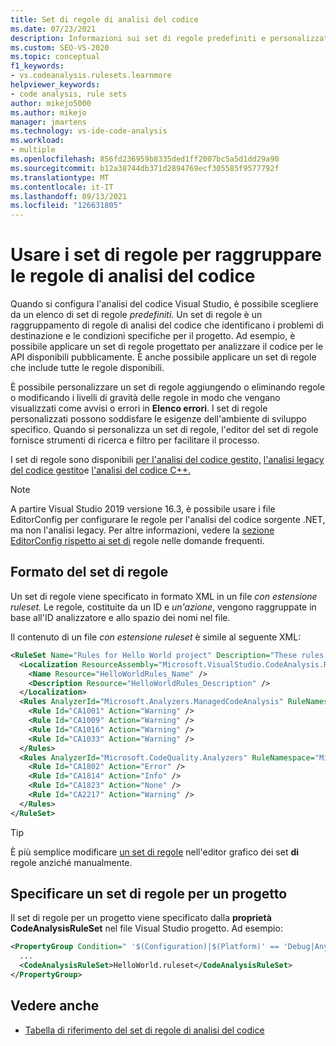 ```yaml
---
title: Set di regole di analisi del codice
ms.date: 07/23/2021
description: Informazioni sui set di regole predefiniti e personalizzati nell'analisi Visual Studio codice. Informazioni su come specificare i set di regole nei file e su come configurare i set di regole nei progetti.
ms.custom: SEO-VS-2020
ms.topic: conceptual
f1_keywords:
- vs.codeanalysis.rulesets.learnmore
helpviewer_keywords:
- code analysis, rule sets
author: mikejo5000
ms.author: mikejo
manager: jmartens
ms.technology: vs-ide-code-analysis
ms.workload:
- multiple
ms.openlocfilehash: 856fd236959b8335ded1ff2007bc5a5d1dd29a90
ms.sourcegitcommit: b12a38744db371d2894769ecf305585f9577792f
ms.translationtype: MT
ms.contentlocale: it-IT
ms.lasthandoff: 09/13/2021
ms.locfileid: "126631805"
---
```

# <a name="use-rule-sets-to-group-code-analysis-rules"></a>Usare i set di regole per raggruppare le regole di analisi del codice

Quando si configura l'analisi del codice Visual Studio, è possibile scegliere da un elenco di set di regole *predefiniti.* Un set di regole è un raggruppamento di regole di analisi del codice che identificano i problemi di destinazione e le condizioni specifiche per il progetto. Ad esempio, è possibile applicare un set di regole progettato per analizzare il codice per le API disponibili pubblicamente. È anche possibile applicare un set di regole che include tutte le regole disponibili.

È possibile personalizzare un set di regole aggiungendo o eliminando regole o modificando i livelli di gravità delle regole in modo che vengano visualizzati come avvisi o errori in **Elenco errori**. I set di regole personalizzati possono soddisfare le esigenze dell'ambiente di sviluppo specifico. Quando si personalizza un set di regole, l'editor del set di regole fornisce strumenti di ricerca e filtro per facilitare il processo.

I set di regole sono disponibili [per l'analisi del codice gestito,](/dotnet/fundamentals/code-analysis/code-quality-rule-options) [l'analisi legacy del codice gestito](how-to-configure-code-analysis-for-a-managed-code-project.md)e [l'analisi del codice C++.](/cpp/code-quality/using-rule-sets-to-specify-the-cpp-rules-to-run)

>[!NOTE]
> A partire Visual Studio 2019 versione 16.3, è possibile usare i file EditorConfig per configurare le regole per l'analisi del codice sorgente .NET, ma non l'analisi legacy. Per altre informazioni, vedere la [sezione EditorConfig rispetto ai set di](../code-quality/analyzers-faq.yml) regole nelle domande frequenti.

## <a name="rule-set-format"></a>Formato del set di regole

Un set di regole viene specificato in formato XML in un file *con estensione ruleset.* Le regole, costituite da un ID e *un'azione*, vengono raggruppate in base all'ID analizzatore e allo spazio dei nomi nel file.

Il contenuto di un file *con estensione ruleset* è simile al seguente XML:

```xml
<RuleSet Name="Rules for Hello World project" Description="These rules focus on critical issues for the Hello World app." ToolsVersion="10.0">
  <Localization ResourceAssembly="Microsoft.VisualStudio.CodeAnalysis.RuleSets.Strings.dll" ResourceBaseName="Microsoft.VisualStudio.CodeAnalysis.RuleSets.Strings.Localized">
    <Name Resource="HelloWorldRules_Name" />
    <Description Resource="HelloWorldRules_Description" />
  </Localization>
  <Rules AnalyzerId="Microsoft.Analyzers.ManagedCodeAnalysis" RuleNamespace="Microsoft.Rules.Managed">
    <Rule Id="CA1001" Action="Warning" />
    <Rule Id="CA1009" Action="Warning" />
    <Rule Id="CA1016" Action="Warning" />
    <Rule Id="CA1033" Action="Warning" />
  </Rules>
  <Rules AnalyzerId="Microsoft.CodeQuality.Analyzers" RuleNamespace="Microsoft.CodeQuality.Analyzers">
    <Rule Id="CA1802" Action="Error" />
    <Rule Id="CA1814" Action="Info" />
    <Rule Id="CA1823" Action="None" />
    <Rule Id="CA2217" Action="Warning" />
  </Rules>
</RuleSet>
```

> [!TIP]
> È più semplice modificare [un set di regole](../code-quality/working-in-the-code-analysis-rule-set-editor.md) nell'editor grafico dei set **di** regole anziché manualmente.

## <a name="specify-a-rule-set-for-a-project"></a>Specificare un set di regole per un progetto

Il set di regole per un progetto viene specificato dalla **proprietà CodeAnalysisRuleSet** nel file Visual Studio progetto. Ad esempio:

```xml
<PropertyGroup Condition=" '$(Configuration)|$(Platform)' == 'Debug|AnyCPU' ">
  ...
  <CodeAnalysisRuleSet>HelloWorld.ruleset</CodeAnalysisRuleSet>
</PropertyGroup>
```

## <a name="see-also"></a>Vedere anche

- [Tabella di riferimento del set di regole di analisi del codice](../code-quality/rule-set-reference.md)